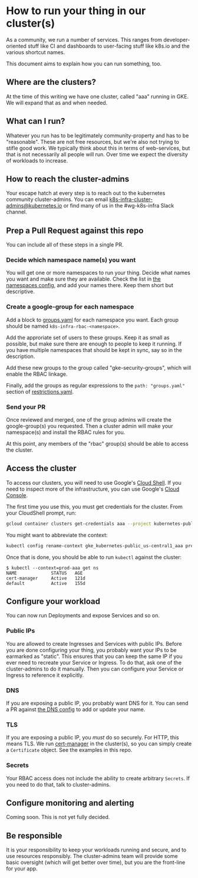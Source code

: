 # How to run your thing in our cluster(s)

As a community, we run a number of services.  This ranges from
developer-oriented stuff like CI and dashboards to user-facing stuff like
k8s.io and the various shortcut names.

This document aims to explain how you can run something, too.

## Where are the clusters?

At the time of this writing we have one cluster, called "aaa" running in GKE.
We will expand that as and when needed.

## What can I run?

Whatever you run has to be legitimately community-property and has to be
"reasonable".  These are not free resources, but we're also not trying to
stifle good work.  We typically think about this in terms of web-services, but
that is not necessarily all people will run.  Over time we expect the diversity
of workloads to increase.

## How to reach the cluster-admins

Your escape hatch at every step is to reach out to the kubernetes community
cluster-admins.  You can email k8s-infra-cluster-admins@kubernetes.io or find
many of us in the #wg-k8s-infra Slack channel.

## Prep a Pull Request against this repo

You can include all of these steps in a single PR.

### Decide which namespace name(s) you want

You will get one or more namespaces to run your thing.  Decide what names you
want and make sure they are available.  Check the list in [the namespaces
config](/infra/gcp/bash/namespaces/ensure-namespaces.sh), and add your names there.
Keep them short but descriptive.

### Create a google-group for each namespace

Add a block to [groups.yaml](/groups/groups.yaml) for each namespace you want.  Each group
should be named `k8s-infra-rbac-<namespace>`.

Add the approriate set of users to these groups.  Keep it as small as possible,
but make sure there are enough to people to keep it running.  If you have
multiple namespaces that should be kept in sync, say so in the description.

Add these new groups to the group called "gke-security-groups", which will
enable the RBAC linkage.

Finally, add the groups as regular expressions to the `path: "groups.yaml"`
section of [restrictions.yaml](/groups/restrictions.yaml).

### Send your PR

Once reviewed and merged, one of the group admins will create the
google-group(s) you requested.  Then a cluster admin will make your
namespace(s) and install the RBAC rules for you.

At this point, any members of the "rbac" group(s) should be able to access the
cluster.

## Access the cluster

To access our clusters, you will need to use Google's [Cloud
Shell](https://ssh.cloud.google.com/cloudshell).  If you need to inspect more
of the infrastructure, you can use Google's [Cloud
Console](https://console.cloud.google.com/kubernetes/clusters/details/us-central1/aaa?project=kubernetes-public).

The first time you use this, you must get credentials for the cluster.  From your CloudShell prompt, run:

```sh
gcloud container clusters get-credentials aaa --project kubernetes-public --region=us-central1
```

You might want to abbreviate the context:

```sh
kubectl config rename-context gke_kubernetes-public_us-central1_aaa prod-aaa
```

Once that is done, you should be able to run `kubectl` against the cluster:

```
$ kubectl --context=prod-aaa get ns
NAME             STATUS   AGE
cert-manager     Active   121d
default          Active   155d
```

## Configure your workload

You can now run Deployments and expose Services and so on.

### Public IPs

You are allowed to create Ingresses and Services with public IPs.  Before you are done
configuring your thing, you probably want your IPs to be earmarked as
"static".  This ensures that you can keep the same IP if you ever need to
recreate your Service or Ingress.  To do that, ask one of the cluster-admins to
do it manually.  Then you can configure your Service or Ingress to reference it
explicitly.

### DNS

If you are exposing a public IP, you probably want DNS for it.  You can send a
PR against [the DNS config](/dns/zone-configs/) to add or update your name.

### TLS

If you are exposing a public IP, you *must* do so securely.  For HTTP, this
means TLS.  We run [cert-manager](/cert-manager) in the cluster(s), so you can
simply create a `Certificate` object.  See the examples in this repo.

### Secrets

Your RBAC access does not include the ability to create arbitrary `Secrets`.
If you need to do that, talk to cluster-admins.

## Configure monitoring and alerting

Coming soon.  This is not yet fully decided.

## Be responsible

It is your responsibility to keep your workloads running and secure, and to use
resources responsibly.  The cluster-admins team will provide some basic
oversight (which will get better over time), but you are the front-line for
your app.
